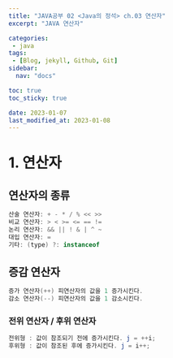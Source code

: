 ```yaml
---
title: "JAVA공부 02 <Java의 정석> ch.03 연산자"
excerpt: "JAVA 연산자"

categories:
 - java
tags:
 - [Blog, jekyll, Github, Git]
sidebar:
  nav: "docs"

toc: true
toc_sticky: true

date: 2023-01-07
last_modified_at: 2023-01-08
---
```


# 1. 연산자

## 연산자의 종류

```java
산술 연산자: + - * / % << >>  
비교 연산자: > < >= <= == !=
논리 연산자: && || ! & | ^ ~
대입 연산자: =
기타: (type) ?: instanceof
```

## 증감 연산자

```java
증가 연산자(++) 피연산자의 값을 1 증가시킨다.
감소 연산자(--) 피연산자의 값을 1 감소시킨다.
```
### 전위 연산자 / 후위 연산자

```java
전위형 : 값이 참조되기 전에 증가시킨다. j = ++i;
후위형 : 값이 참조된 후에 증가시킨다. j = i++;
```


